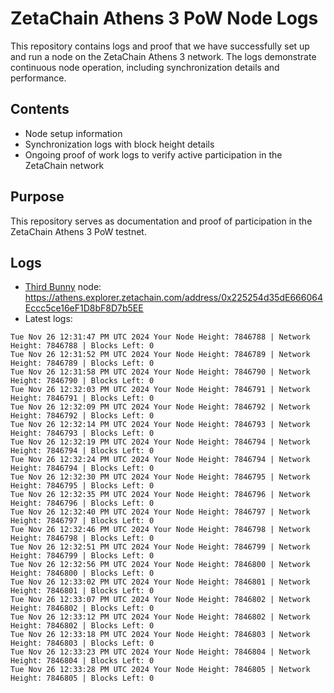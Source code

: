 # ZetaChain Athens 3 PoW Node Logs
This repository contains logs and proof that we have successfully set up and run a node on the ZetaChain Athens 3 network. The logs demonstrate continuous node operation, including synchronization details and performance.

## Contents
- Node setup information
- Synchronization logs with block height details
- Ongoing proof of work logs to verify active participation in the ZetaChain network

## Purpose
This repository serves as documentation and proof of participation in the ZetaChain Athens 3 PoW testnet.

## Logs

- [Third Bunny](https://thirdbunny.xyz/) node: https://athens.explorer.zetachain.com/address/0x225254d35dE666064Eccc5ce16eF1D8bF8D7b5EE
- Latest logs:
```
Tue Nov 26 12:31:47 PM UTC 2024 Your Node Height: 7846788 | Network Height: 7846788 | Blocks Left: 0
Tue Nov 26 12:31:52 PM UTC 2024 Your Node Height: 7846789 | Network Height: 7846789 | Blocks Left: 0
Tue Nov 26 12:31:58 PM UTC 2024 Your Node Height: 7846790 | Network Height: 7846790 | Blocks Left: 0
Tue Nov 26 12:32:03 PM UTC 2024 Your Node Height: 7846791 | Network Height: 7846791 | Blocks Left: 0
Tue Nov 26 12:32:09 PM UTC 2024 Your Node Height: 7846792 | Network Height: 7846792 | Blocks Left: 0
Tue Nov 26 12:32:14 PM UTC 2024 Your Node Height: 7846793 | Network Height: 7846793 | Blocks Left: 0
Tue Nov 26 12:32:19 PM UTC 2024 Your Node Height: 7846794 | Network Height: 7846794 | Blocks Left: 0
Tue Nov 26 12:32:24 PM UTC 2024 Your Node Height: 7846794 | Network Height: 7846794 | Blocks Left: 0
Tue Nov 26 12:32:30 PM UTC 2024 Your Node Height: 7846795 | Network Height: 7846795 | Blocks Left: 0
Tue Nov 26 12:32:35 PM UTC 2024 Your Node Height: 7846796 | Network Height: 7846796 | Blocks Left: 0
Tue Nov 26 12:32:40 PM UTC 2024 Your Node Height: 7846797 | Network Height: 7846797 | Blocks Left: 0
Tue Nov 26 12:32:46 PM UTC 2024 Your Node Height: 7846798 | Network Height: 7846798 | Blocks Left: 0
Tue Nov 26 12:32:51 PM UTC 2024 Your Node Height: 7846799 | Network Height: 7846799 | Blocks Left: 0
Tue Nov 26 12:32:56 PM UTC 2024 Your Node Height: 7846800 | Network Height: 7846800 | Blocks Left: 0
Tue Nov 26 12:33:02 PM UTC 2024 Your Node Height: 7846801 | Network Height: 7846801 | Blocks Left: 0
Tue Nov 26 12:33:07 PM UTC 2024 Your Node Height: 7846802 | Network Height: 7846802 | Blocks Left: 0
Tue Nov 26 12:33:12 PM UTC 2024 Your Node Height: 7846802 | Network Height: 7846802 | Blocks Left: 0
Tue Nov 26 12:33:18 PM UTC 2024 Your Node Height: 7846803 | Network Height: 7846803 | Blocks Left: 0
Tue Nov 26 12:33:23 PM UTC 2024 Your Node Height: 7846804 | Network Height: 7846804 | Blocks Left: 0
Tue Nov 26 12:33:28 PM UTC 2024 Your Node Height: 7846805 | Network Height: 7846805 | Blocks Left: 0
```
